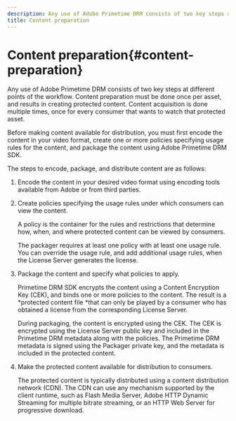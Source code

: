 ```yaml
---
description: Any use of Adobe Primetime DRM consists of two key steps at different points of the workflow. Content preparation must be done once per asset, and results in creating protected content. Content acquisition is done multiple times, once for every consumer that wants to watch that protected asset.
title: Content preparation
---
```


# Content preparation{#content-preparation}

Any use of Adobe Primetime DRM consists of two key steps at different points of the workflow. Content preparation must be done once per asset, and results in creating protected content. Content acquisition is done multiple times, once for every consumer that wants to watch that protected asset.

Before making content available for distribution, you must first encode the content in your video format, create one or more policies specifying usage rules for the content, and package the content using Adobe Primetime DRM SDK.

The steps to encode, package, and distribute content are as follows: 

1. Encode the content in your desired video format using encoding tools available from Adobe or from third parties.
1. Create policies specifying the usage rules under which consumers can view the content.

   A policy is the container for the rules and restrictions that determine how, when, and where protected content can be viewed by consumers.

   The packager requires at least one policy with at least one usage rule. You can override the usage rule, and add additional usage rules, when the License Server generates the license. 

1. Package the content and specify what policies to apply.

   Primetime DRM SDK encrypts the content using a Content Encryption Key (CEK), and binds one or more policies to the content. The result is a *protected content file *that can only be played by a consumer who has obtained a license from the corresponding License Server.

   During packaging, the content is encrypted using the CEK. The CEK is encrypted using the License Server public key and included in the Primetime DRM metadata along with the policies. The Primetime DRM metadata is signed using the Packager private key, and the metadata is included in the protected content. 

1. Make the protected content available for distribution to consumers.

   The protected content is typically distributed using a content distribution network (CDN). The CDN can use any mechanism supported by the client runtime, such as Flash Media Server, Adobe HTTP Dynamic Streaming for multiple bitrate streaming, or an HTTP Web Server for progressive download. 

